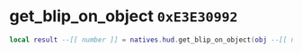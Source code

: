 # get_blip_on_object `0xE3E30992`

```lua
local result --[[ number ]] = natives.hud.get_blip_on_object(obj --[[ number ]])
```